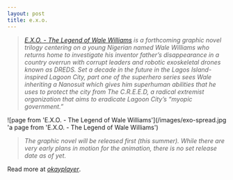 ```yaml
---
layout: post
title: e.x.o.
---
```


> [*E.X.O. - The Legend of Wale Williams*](http://youneekstudios.com/exo/) *is a forthcoming graphic novel trilogy centering on a young Nigerian named Wale Williams who returns home to investigate his inventor father’s disappearance in a country overrun with corrupt leaders and robotic exoskeletal drones known as DREDS. Set a decade in the future in the Lagos Island-inspired Lagoon City, part one of the superhero series sees Wale inheriting a Nanosuit which gives him superhuman abilities that he uses to protect the city from The C.R.E.E.D, a radical extremist organization that aims to eradicate Lagoon City’s “myopic government.”*

![page from 'E.X.O. - The Legend of Wale Williams'](/images/exo-spread.jpg 'a page from 'E.X.O. - The Legend of Wale Williams')

> *The graphic novel will be released first (this summer). While there are very early plans in motion for the animation, there is no set release date as of yet.*

Read more at [*okayplayer*](http://www.okayafrica.com/news/nigerian-superhero-graphic-novel-exo-the-legend-of-wale-williams-roye-okupe/).